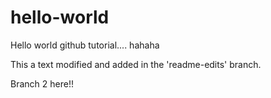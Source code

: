 # hello-world
Hello world github tutorial.... hahaha

This a text modified and added in the 'readme-edits' branch.

Branch 2 here!!
